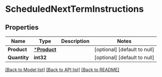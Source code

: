 # ScheduledNextTermInstructions

## Properties
Name | Type | Description | Notes
------------ | ------------- | ------------- | -------------
**Product** | [***Product**](Product.md) |  | [optional] [default to null]
**Quantity** | **int32** |  | [optional] [default to null]

[[Back to Model list]](../README.md#documentation-for-models) [[Back to API list]](../README.md#documentation-for-api-endpoints) [[Back to README]](../README.md)

